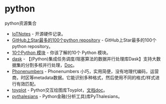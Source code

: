 # python
python资源集合




* [IoTNotes](http://ideatouch.github.io/IoTNotes/) - 开源硬件记录。
* [GitHub上Star最多的100个python repository](http://www.jianshu.com/p/110f2a221096) - GitHub上Star最多的100个python repository。
* [10个Python 模块](http://www.imooc.com/article/1138) - 你该了解的10个 Python 模块。
* [dask](https://github.com/ContinuumIO/dask) - 【(Python)集成任务调度/阻塞算法的数据并行处理库Dask】支持大数据集的分割多核并行处理，[Doc](http://dask.pydata.org/en/latest/)。 
* [Phonenumbers](https://pypi.python.org/pypi/phonenumberslite/7.0.2) - Phonenumbers 小巧，实用简便，没有地理代编码，运营商，时区等metadata数据。它能识别多种格式，然后使用不同的格式/样式进行有效匹配。
* [toyplot](https://github.com/sandialabs/toyplot) - Python交互绘图库Toyplot，[文档doc](http://toyplot.readthedocs.org/en/latest/)。
* [pythalesians](https://github.com/thalesians/pythalesians/) - Python金融(分析工具)库PyThalesians。
